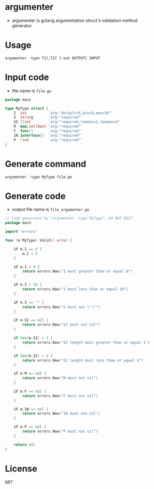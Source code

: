 
# argumenter

* argumenter is golang argumentation struct's validation method generator.

# Usage

```
argumenter -type T1[,T2] [-out OUTPUT] INPUT
```

# Input code

* file name is `file.go`

```go
package main

type MyType struct {
	I  int          `arg:"default=5,min=0,max=10"`
	S  string       `arg:"required"`
	SI []int        `arg:"required,lenmin=1,lenmax=4"`
	M  map[int]bool `arg:"required"`
	F  func()       `arg:"required"`
	IN interface{}  `arg:"required"`
	P  *int         `arg:"required"`
}
```

# Generate command

```
argumenter -type MyType file.go
```

# Generate code

* output file name is `file_argumenter.go`

```go
// Code generated by "argumenter -type MyType"; DO NOT EDIT
package main

import "errors"

func (m MyType) Valid() error {

	if m.I == 0 {
		m.I = 5
	}

	if m.I < 0 {
		return errors.New("I must greater than or equal 0")
	}

	if m.I > 10 {
		return errors.New("I must less than or equal 10")
	}

	if m.S == "" {
		return errors.New("S must not \"\"")
	}

	if m.SI == nil {
		return errors.New("SI must not nil")
	}

	if len(m.SI) < 1 {
		return errors.New("SI length must greater than or equal 1")
	}

	if len(m.SI) > 4 {
		return errors.New("SI length must less than or equal 4")
	}

	if m.M == nil {
		return errors.New("M must not nil")
	}

	if m.F == nil {
		return errors.New("F must not nil")
	}

	if m.IN == nil {
		return errors.New("IN must not nil")
	}

	if m.P == nil {
		return errors.New("P must not nil")
	}

	return nil
}
```

# License

MIT
